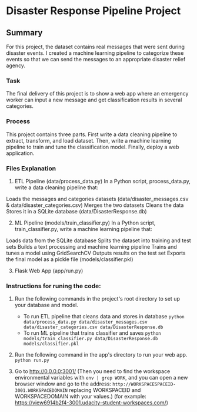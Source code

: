 # Disaster Response Pipeline Project

## Summary
For this project, the dataset contains real messages that were sent during disaster events. I created a machine learning pipeline to categorize these events so that we can send the messages to an appropriate disaster relief agency.

### Task
The final delivery of this project is to show a web app where an emergency worker can input a new message and get classification results in several categories.

### Process
This project contains three parts. First write a data cleaning pipeline to extract, transform, and load dataset. 
Then, write a machine learning pipeline to train and tune the classification model. Finally, deploy a web application.

### Files Explanation
1. ETL Pipeline (data/process_data.py)
In a Python script, process_data.py, write a data cleaning pipeline that:

Loads the messages and categories datasets (data/disaster_messages.csv & data/disaster_categories.csv)
Merges the two datasets
Cleans the data
Stores it in a SQLite database (data/DisasterResponse.db)


2. ML Pipeline (models/train_classifier.py)
In a Python script, train_classifier.py, write a machine learning pipeline that:

Loads data from the SQLite database
Splits the dataset into training and test sets
Builds a text processing and machine learning pipeline
Trains and tunes a model using GridSearchCV
Outputs results on the test set
Exports the final model as a pickle file (models/classifier.pkl)

3. Flask Web App (app/run.py)

### Instructions for runing the code:
1. Run the following commands in the project's root directory to set up your database and model.

    - To run ETL pipeline that cleans data and stores in database
        `python data/process_data.py data/disaster_messages.csv data/disaster_categories.csv data/DisasterResponse.db`
    - To run ML pipeline that trains classifier and saves
        `python models/train_classifier.py data/DisasterResponse.db models/classifier.pkl`

2. Run the following command in the app's directory to run your web app.
    `python run.py`

3. Go to http://0.0.0.0:3001/
(Then you need to find the workspace environmental variables with `env | grep WORK`, and you can open a new browser window and go to the address:
`http://WORKSPACESPACEID-3001.WORKSPACEDOMAIN` replacing WORKSPACEID and WORKSPACEDOMAIN with your values.)
(for example: https://view6914b2f4-3001.udacity-student-workspaces.com/)